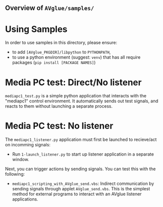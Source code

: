 ## Overview of `AVglue/samples/`

# Using Samples
In order to use samples in this directory, please ensure:
- to add `[AVglue_PKGDIR]/libpython` to `PYTHONPATH`,
- to use a python environment (suggest: `venv`) that has all require packages
  (`pip install [PACKAGE NAMES]`)

# Media PC test: Direct/No listener
<!----------------------------------------------------------------------------->
`mediapc1_test.py` is a simple python application that interacts with the
"mediapc1" control environment. It automatically sends out test signals, and
reacts to them without launching a separate process.

# Media PC test: No listener
<!----------------------------------------------------------------------------->
The `mediapc1_listener.py` application must first be launched to recieve/act on
incomming signals:
- Run `1-launch_listener.py` to start up listener application in a separate window.

Next, you can trigger actions by sending signals. You can test this with the following:
- `mediapc1_scripting_with_AVglue_send.vbs`: Indirect communication by sending
  signals through applet `AVglue_send.vbs`. This is the simplest method for external
  programs to interact with an AVglue listener applications.